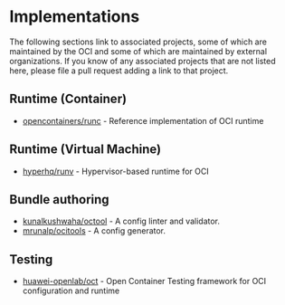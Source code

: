 # Implementations

The following sections link to associated projects, some of which are maintained by the OCI and some of which are maintained by external organizations.
If you know of any associated projects that are not listed here, please file a pull request adding a link to that project.

## Runtime (Container)

* [opencontainers/runc](https://github.com/opencontainers/runc) - Reference implementation of OCI runtime

## Runtime (Virtual Machine)

* [hyperhq/runv](https://github.com/hyperhq/runv) - Hypervisor-based runtime for OCI

## Bundle authoring

* [kunalkushwaha/octool](https://github.com/kunalkushwaha/octool) - A config linter and validator.
* [mrunalp/ocitools](https://github.com/mrunalp/ocitools) - A config generator.

## Testing

* [huawei-openlab/oct](https://github.com/huawei-openlab/oct) - Open Container Testing framework for OCI configuration and runtime
